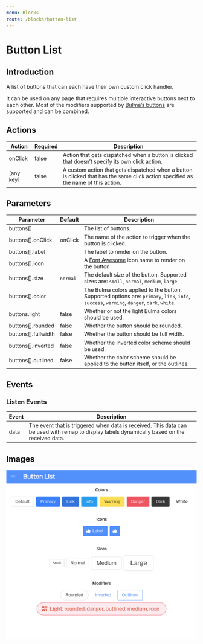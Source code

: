 ```yaml
---
menu: Blocks
route: /blocks/button-list
---
```


# Button List

## Introduction

A list of buttons that can each have their own custom click handler.

It can be used on any page that requires multiple interactive buttons next to each other. Most of
the modifiers supported by [Bulma’s buttons](https://bulma.io/documentation/elements/button) are
supported and can be combined.

## Actions

| Action    | Required | Description                                                                                                                        |
| --------- | -------- | ---------------------------------------------------------------------------------------------------------------------------------- |
| onClick   | false    | Action that gets dispatched when a button is clicked that doesn’t specify its own click action.                                    |
| [any key] | false    | A custom action that gets dispatched when a button is clicked that has the same click action specified as the name of this action. |

## Parameters

| Parameter           | Default  | Description                                                                                                                                |
| ------------------- | -------- | ------------------------------------------------------------------------------------------------------------------------------------------ |
| buttons[]           |          | The list of buttons.                                                                                                                       |
| buttons[].onClick   | onClick  | The name of the action to trigger when the button is clicked.                                                                              |
| buttons[].label     |          | The label to render on the button.                                                                                                         |
| buttons[].icon      |          | A [Font Awesome](https://fontawesome.com/icons) icon name to render on the button                                                          |
| buttons[].size      | `normal` | The default size of the button. Supported sizes are: `small`, `normal`, `medium`, `large`                                                  |
| buttons[].color     |          | The Bulma colors applied to the button. Supported options are: `primary`, `link`, `info`, `success`, `warning`, `danger`, `dark`, `white`. |
| buttons.light       | false    | Whether or not the light Bulma colors should be used.                                                                                      |
| buttons[].rounded   | false    | Whether the button should be rounded.                                                                                                      |
| buttons[].fullwidth | false    | Whether the button should be full width.                                                                                                   |
| buttons[].inverted  | false    | Whether the inverted color scheme should be used.                                                                                          |
| buttons[].outlined  | false    | Whether the color scheme should be applied to the button itself, or the outlines.                                                          |

## Events

### Listen Events

| Event | Description                                                                                                                                   |
| ----- | --------------------------------------------------------------------------------------------------------------------------------------------- |
| data  | The event that is triggered when data is received. This data can be used with remap to display labels dynamically based on the received data. |

## Images

<span class="screenshot"></span>

![Action button screenshot](../images/button-list.png)
